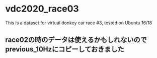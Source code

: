 # vdc2020_race03
This is a dataset for virtual donkey car race #3, tested on Ubuntu 16/18  

## race02の時のデータは使えるかもしれないのでprevious_10Hzにコピーしておきました
